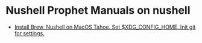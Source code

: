 # Nushell Prophet Manuals on nushell

- [Install Brew, Nushell on MacOS Tahoe. Set $XDG_CONFIG_HOME. Init git for settings.](manuals/01-install-nushell-macos.md)
